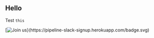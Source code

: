 ## Hello

Test `this`

<script async defer src="https://pipeline-slack-signup.herokuapp.com/slackin.js"></script>

[![Join us}(https://pipeline-slack-signup.herokuapp.com/badge.svg)](https://pipeline-slack-signup.herokuapp.com)

